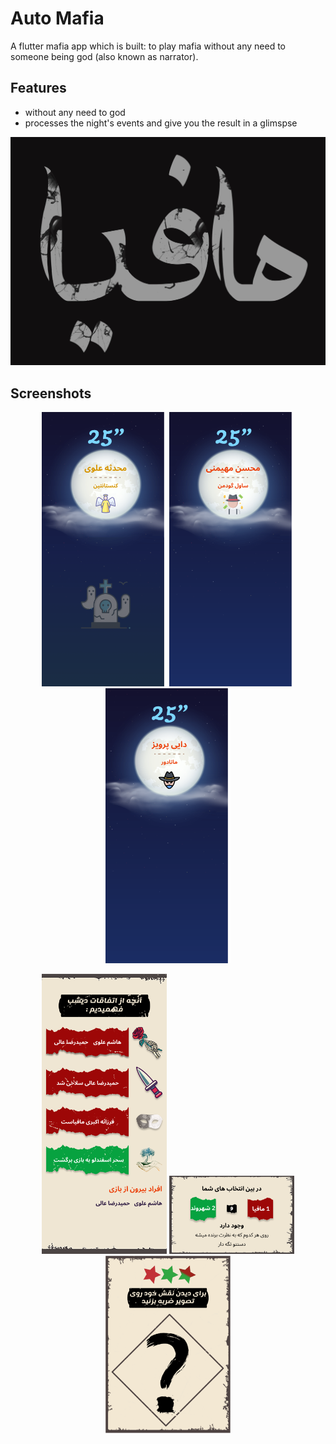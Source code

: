# Auto Mafia

A flutter mafia app which is built:
to play mafia without any need to someone being god (also known as narrator).


## Features

- without any need to god
- processes the night's events and give you the result in a glimspse


![Logo](assets\screenshots\logo.png)

## Screenshots

<!-- Row 1 -->
<p align="center">
  <img src="assets\screenshots\konstantin.png" width="200" alt="konstantin">
  <img src="assets\screenshots\saul.png" width="200" alt="saul">
  <img src="assets\screenshots\matador.png" width="200" alt="matador">
</p>

<!-- Row 2 -->
<p align="center">
  <img src="assets\screenshots\nightsresults.png" width="200" alt="Screenshot 5">
  <img src="assets\screenshots\overlay.png" width="200" alt="Screenshot 6">
  <img src="assets\screenshots\what_is_role.png" width="200" alt="Screenshot 7">
</p>




